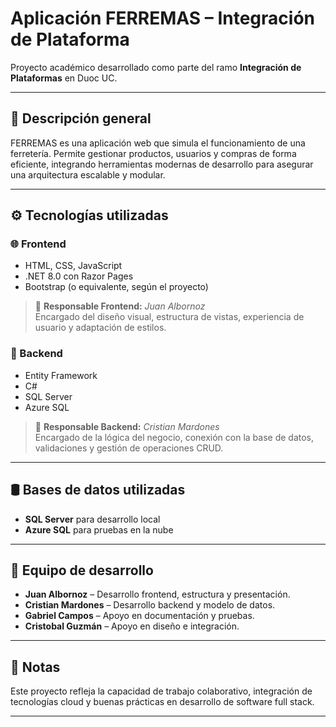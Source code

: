 # Aplicación FERREMAS – Integración de Plataforma

Proyecto académico desarrollado como parte del ramo **Integración de Plataformas** en Duoc UC.

---

## 🧠 Descripción general

FERREMAS es una aplicación web que simula el funcionamiento de una ferretería. Permite gestionar productos, usuarios y compras de forma eficiente, integrando herramientas modernas de desarrollo para asegurar una arquitectura escalable y modular.

---

## ⚙️ Tecnologías utilizadas

### 🌐 Frontend
- HTML, CSS, JavaScript
- .NET 8.0 con Razor Pages
- Bootstrap (o equivalente, según el proyecto)

> 🔸 **Responsable Frontend:** *Juan Albornoz*  
Encargado del diseño visual, estructura de vistas, experiencia de usuario y adaptación de estilos.

### 🔧 Backend
- Entity Framework
- C#
- SQL Server
- Azure SQL

> 🔹 **Responsable Backend:** *Cristian Mardones*  
Encargado de la lógica del negocio, conexión con la base de datos, validaciones y gestión de operaciones CRUD.

---

## 🛢️ Bases de datos utilizadas

- **SQL Server** para desarrollo local
- **Azure SQL** para pruebas en la nube

---

## 👥 Equipo de desarrollo

- **Juan Albornoz** – Desarrollo frontend, estructura y presentación.
- **Cristian Mardones** – Desarrollo backend y modelo de datos.
- **Gabriel Campos** – Apoyo en documentación y pruebas.
- **Cristobal Guzmán** – Apoyo en diseño e integración.

---

## 📝 Notas

Este proyecto refleja la capacidad de trabajo colaborativo, integración de tecnologías cloud y buenas prácticas en desarrollo de software full stack.

---

